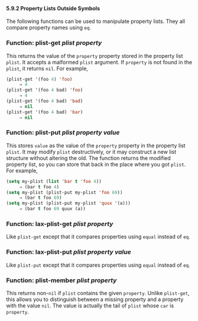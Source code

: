 

#### 5.9.2 Property Lists Outside Symbols

The following functions can be used to manipulate property lists. They all compare property names using `eq`.

### Function: **plist-get** *plist property*

This returns the value of the `property` property stored in the property list `plist`. It accepts a malformed `plist` argument. If `property` is not found in the `plist`, it returns `nil`. For example,

```lisp
(plist-get '(foo 4) 'foo)
     ⇒ 4
(plist-get '(foo 4 bad) 'foo)
     ⇒ 4
(plist-get '(foo 4 bad) 'bad)
     ⇒ nil
(plist-get '(foo 4 bad) 'bar)
     ⇒ nil
```

### Function: **plist-put** *plist property value*

This stores `value` as the value of the `property` property in the property list `plist`. It may modify `plist` destructively, or it may construct a new list structure without altering the old. The function returns the modified property list, so you can store that back in the place where you got `plist`. For example,

```lisp
(setq my-plist (list 'bar t 'foo 4))
     ⇒ (bar t foo 4)
(setq my-plist (plist-put my-plist 'foo 69))
     ⇒ (bar t foo 69)
(setq my-plist (plist-put my-plist 'quux '(a)))
     ⇒ (bar t foo 69 quux (a))
```

### Function: **lax-plist-get** *plist property*

Like `plist-get` except that it compares properties using `equal` instead of `eq`.

### Function: **lax-plist-put** *plist property value*

Like `plist-put` except that it compares properties using `equal` instead of `eq`.

### Function: **plist-member** *plist property*

This returns non-`nil` if `plist` contains the given `property`. Unlike `plist-get`, this allows you to distinguish between a missing property and a property with the value `nil`. The value is actually the tail of `plist` whose `car` is `property`.
